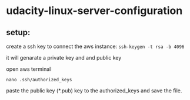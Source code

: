 # udacity-linux-server-configuration


## setup:

create a ssh key to connect the aws instance:
```ssh-keygen -t rsa -b 4096```

it will genarate a private key and and public key

open aws terminal

```
nano .ssh/authorized_keys
```

paste the public key (*.pub) key to the authorized_keys and save the file.


